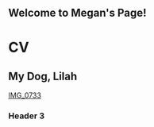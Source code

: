 ## Welcome to Megan's Page!

# CV

## My Dog, Lilah
[IMG_0733](https://user-images.githubusercontent.com/107705017/178889206-247f5686-44de-41b8-94c4-b9dda143c95a.JPG)

### Header 3



